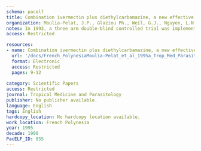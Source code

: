 ```yaml
---
schema: pacelf
title: Combination ivermectin plus diethylcarbamazine, a new effective tool for control of lymphatic filariasis
organization: Moulia-Pelat, J.P., Glaziou Ph., Weil, G.J., Nguyen, L.N., Gaxotte Ph., Nicolas, L.
notes: In 1993, a three arm double-blind controlled trial was implemented in French Polynesia, to compare the tolerance and efficacy of single doses of the combination ivermectin (IVR) 400 mu g.kg(-1) plus diethylcarbamazine (DEC) 6 mg.kg(-1) vs. IVR 400 mu g.kg(-1) or DEC 6 mg.kg(-1) alone, for treatment of Wuchereria bancrofti carriers. Of the 57 treated male patients in whom microfilaremia (mf) densities ranged from 22 to 4,709 mf/ml, three groups of 19 were randomly selected, and allocated to one of the three treatments. Twelve months after treatment 37 %, 16 % and 16 % of patients were mf negative in groups DEC, IVR and IVR plus DEC respectively. Mf percent return to pretreatment level was significantly lower in the group IVR + DEG (1.9 %) than for DEC 6 (14.7 %) or IVR 400 (11.6 %). Antigenemia percent return to pretreatment level was lower in the groups IVR + DEC or DEC 6 than for IVR 400. The combination IVR + DEC proved to be the most effective on macrofilariae and microfilariae (antigenemia and mf negative patients). The combination will be a very powerful tool for control of lymphatic filariasis. An annual filariasis day could be the most cost-effective strategy for administration of the drugs.
access: Restricted

resources:
- name: Combination ivermectin plus diethylcarbamazine, a new effective tool for control of lymphatic filariasis
  url: '/docs/French_PolynesiaMoulia-Pelat_et_al_1995a_Trop_Med_Parasitol_04022016103825-0001.txt'
  format: Electronic
  access: Restricted
  pages: 9-12
 
category: Scientific Papers
access: Restricted
journal: Tropical Medicine and Parasitology
publisher: No publisher available. 
language: English 
tags: English 
hardcopy_location: No hardcopy location available.
work_location: French Polynesia
year: 1995
decade: 1990
PacELF_ID: 855
---
```

